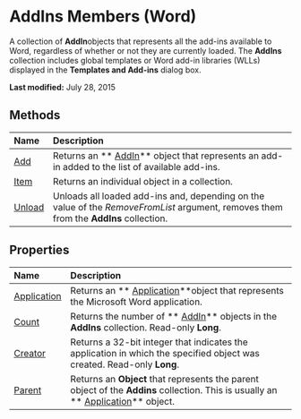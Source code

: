 
# AddIns Members (Word)
A collection of  **AddIn**objects that represents all the add-ins available to Word, regardless of whether or not they are currently loaded. The  **AddIns** collection includes global templates or Word add-in libraries (WLLs) displayed in the **Templates and Add-ins** dialog box.

 **Last modified:** July 28, 2015


## Methods



|**Name**|**Description**|
|:-----|:-----|
| [Add](09a7ba59-94a6-f6b0-a012-7d5aaa5b5b12.md)|Returns an  ** [AddIn](5615a8a9-1fd6-04fa-1fee-ec16502bd84a.md)** object that represents an add-in added to the list of available add-ins.|
| [Item](13ecdb61-eb5d-ac2c-8899-c423dd41ae06.md)|Returns an individual object in a collection.|
| [Unload](de0e4683-2630-0d2b-03d7-7710be1a6740.md)|Unloads all loaded add-ins and, depending on the value of the  _RemoveFromList_ argument, removes them from the **AddIns** collection.|

## Properties



|**Name**|**Description**|
|:-----|:-----|
| [Application](eae6dc83-5bc4-4833-ce8a-3da8861c7c39.md)|Returns an  ** [Application](d1cf6f8f-4e88-bf01-93b4-90a83f79cb44.md)**object that represents the Microsoft Word application.|
| [Count](ff6dd23f-35f7-03f3-3c2f-c3be814d1676.md)|Returns the number of  ** [AddIn](5615a8a9-1fd6-04fa-1fee-ec16502bd84a.md)** objects in the **AddIns** collection. Read-only **Long**.|
| [Creator](9789df8f-fc50-32b3-50a2-39a540eeacb1.md)|Returns a 32-bit integer that indicates the application in which the specified object was created. Read-only  **Long**.|
| [Parent](b06c3cd4-6d8d-e633-838d-495bd7d610df.md)|Returns an  **Object** that represents the parent object of the **Addins** collection. This is usually an ** [Application](d1cf6f8f-4e88-bf01-93b4-90a83f79cb44.md)** object.|
